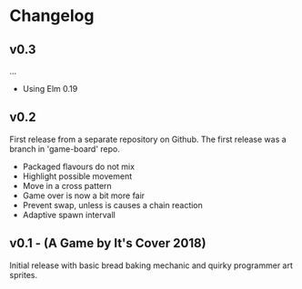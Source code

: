 Changelog
=========

v0.3
----
...

 - Using Elm 0.19
 
v0.2
----
First release from a separate repository on Github. 
The first release was a branch in 'game-board' repo.

 - Packaged flavours do not mix
 - Highlight possible movement
 - Move in a cross pattern
 - Game over is now a bit more fair
 - Prevent swap, unless is causes a chain reaction
 - Adaptive spawn intervall

v0.1 - (A Game by It's Cover 2018)
---------------------------------
Initial release with basic bread baking mechanic
and quirky programmer art sprites.
